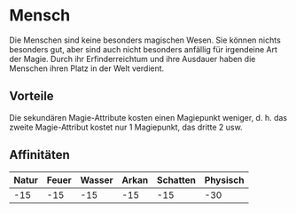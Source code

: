 # Mensch
Die Menschen sind keine besonders magischen Wesen. 
Sie können nichts besonders gut, aber sind auch nicht besonders anfällig für irgendeine Art der Magie. 
Durch ihr Erfinderreichtum und ihre Ausdauer haben die Menschen ihren Platz in der Welt verdient.

## Vorteile
Die sekundären Magie-Attribute kosten einen Magiepunkt weniger, 
d. h. das zweite Magie-Attribut kostet nur 1 Magiepunkt, das dritte 2 usw.

## Affinitäten
| Natur | Feuer | Wasser | Arkan | Schatten | Physisch |
| ----- | ----- | ------ | ----- | -------- | -------- |
| -15 | -15 | -15 | -15 | -15 | -30 |